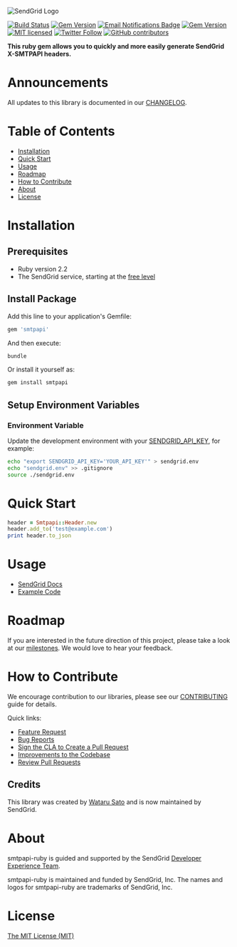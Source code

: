 ![SendGrid Logo](https://uiux.s3.amazonaws.com/2016-logos/email-logo%402x.png)

[![Build Status](https://travis-ci.org/sendgrid/smtpapi-ruby.svg?branch=master)](https://travis-ci.org/SendGrid/smtpapi-ruby)
[![Gem Version](https://badge.fury.io/rb/smtpapi.svg)](https://badge.fury.io/rb/smtpapi)
[![Email Notifications Badge](https://dx.sendgrid.com/badge/ruby)](https://dx.sendgrid.com/newsletter/ruby)
[![Gem Version](https://badge.fury.io/rb/sendgrid-ruby.svg)](https://badge.fury.io/rb/sendgrid-ruby)
[![MIT licensed](https://img.shields.io/badge/license-MIT-blue.svg)](./LICENSE.txt)
[![Twitter Follow](https://img.shields.io/twitter/follow/sendgrid.svg?style=social&label=Follow)](https://twitter.com/sendgrid)
[![GitHub contributors](https://img.shields.io/github/contributors/sendgrid/smtpapi-ruby.svg)](https://github.com/sendgrid/smtpapi-ruby/graphs/contributors)

**This ruby gem allows you to quickly and more easily generate SendGrid X-SMTPAPI headers.**


# Announcements

All updates to this library is documented in our [CHANGELOG](https://github.com/sendgrid/smtpapi-ruby/blob/master/CHANGELOG.md).

# Table of Contents
- [Installation](#installation)
- [Quick Start](#quick-start)
- [Usage](#usage)
- [Roadmap](#roadmap)
- [How to Contribute](#contribute)
- [About](#about)
- [License](#license)

<a name="installation"></a>
# Installation

## Prerequisites

- Ruby version 2.2
- The SendGrid service, starting at the [free level](https://sendgrid.com/free?source=smtpapi-ruby)

## Install Package

Add this line to your application's Gemfile:

```bash
gem 'smtpapi'
```

And then execute:

```bash
bundle
```

Or install it yourself as:

```bash
gem install smtpapi
```

## Setup Environment Variables

### Environment Variable

Update the development environment with your [SENDGRID_API_KEY](https://app.sendgrid.com/settings/api_keys), for example:

```bash
echo "export SENDGRID_API_KEY='YOUR_API_KEY'" > sendgrid.env
echo "sendgrid.env" >> .gitignore
source ./sendgrid.env
```

<a name="quick-start"></a>
# Quick Start

```ruby
header = Smtpapi::Header.new
header.add_to('test@example.com')
print header.to_json
```

<a name="usage"></a>
# Usage

- [SendGrid Docs](https://sendgrid.com/docs/API_Reference/SMTP_API/index.html)
- [Example Code](https://github.com/sendgrid/smtpapi-ruby/blob/master/examples)

<a name="roadmap"></a>
# Roadmap

If you are interested in the future direction of this project, please take a look at our [milestones](https://github.com/sendgrid/smtpapi-ruby/milestones). We would love to hear your feedback.

<a name="contribute"></a>
# How to Contribute

We encourage contribution to our libraries, please see our [CONTRIBUTING](https://github.com/sendgrid/smtpapi-ruby/blob/master/CONTRIBUTING.md) guide for details.

Quick links:

- [Feature Request](https://github.com/sendgrid/smtpapi-ruby/blob/master/CONTRIBUTING.md#feature_request)
- [Bug Reports](https://github.com/sendgrid/smtpapi-ruby/blob/master/CONTRIBUTING.md#submit_a_bug_report)
- [Sign the CLA to Create a Pull Request](https://github.com/sendgrid/smtpapi-ruby/blob/master/CONTRIBUTING.md#cla)
- [Improvements to the Codebase](https://github.com/sendgrid/smtpapi-ruby/blob/master/CONTRIBUTING.md#improvements_to_the_codebase)
- [Review Pull Requests](https://github.com/sendgrid/smtpapi-ruby/blob/master/CONTRIBUTING.md#code-reviews)

## Credits

This library was created by [Wataru Sato](https://github.com/awwa) and is now maintained by SendGrid.

<a name="about"></a>
# About

smtpapi-ruby is guided and supported by the SendGrid [Developer Experience Team](mailto:dx@sendgrid.com).

smtpapi-ruby is maintained and funded by SendGrid, Inc. The names and logos for smtpapi-ruby are trademarks of SendGrid, Inc.

<a name="license"></a>
# License

[The MIT License (MIT)](LICENSE.txt)
